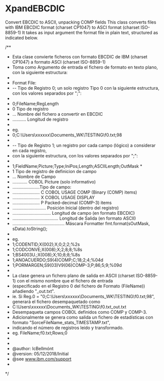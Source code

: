 # XpandEBCDIC
Convert EBCDIC to ASCII, unpacking COMP fields 
This class converts files with IBM EBCDIC format (charset CP1047) to ASCI format (charset ISO-8859-1)
It takes as input argument the format file in plain text, structured as indicated below.  

/**
 * Esta clase convierte ficheros con formato EBCDIC de IBM (charset CP1047) a formato ASCI (charset ISO-8859-1)
 * Toma como Argumento de entrada el fichero de formato en texto plano, con la siguiente estructura:
 * 
 * Format File:
 * -- Tipo de Registro 0; un solo registro Tipo 0 con la siguiente estructura, con los valores separados por ";": 
 *   
 *   0;FileName;RegLength
 *   0 Tipo de registro
 * ... Nombre del fichero a convertir en EBCDIC
 * ........... Longitud de registro
 * 
 * eg. 
 * 0;C:\Users\xxxxxx\Documents\_WK\TESTING\f0.txt;98
 *
 * -- Tipo de Registro 1; un registro por cada campo (lógico) a considerar en cada registro,
 *  con la siguiente estructura, con los valores separados por ";": 
 *   
 *   1;FieldName;Picture;Type;IniPos;Length;ASCIILength;OutMask *   
 *   1 Tipo de registro de definicion de campo
 *   ... Nombre de Campo
 *   ............ COBOL Picture (solo informativo)
 *   ......................Tipo de campo:
 *   ...................... C  COBOL USAGE COMP (Binary (COMP) items) 
 *   ...................... X  COBOL USAGE DISPLAY
 *   ...................... P  Packed-decimal (COMP-3) items
 *   ........................... Posición Inicial (dentro del registro)
 *   ............................... Longitud de campo (en formato EBCDIC)
 *   ..................................... Longitud de Salida (en formato ASCII)
 *   .......................................... Máscara Formatter fmt.format(sOutMask, sData).toString();
 *  
 * eg. 
 * 1;CODENTID;X(002);X;0;2;2;%2s
 * 1;CODCONVE;X(008);X;2;8;8;%8s
 * 1;BS4003U.;X(008);X;10;8;8;%8s
 * 1;ANOACUERDO;S9(4)COMP;C;18;2;4;%04d    
 * 1;PORMARGEN;S9(03)V9(06)COMP-3;P;86;5;9;%09d 
 *  
 * La clase genera un fichero plano de salida en ASCII (charset ISO-8859-1) con el mismo nombre que el fichero de entrada
 * (especificado en el Registro 0 del fichero de Formato (FileName)) añadiendo "_out.txt".
 * ie. Si Reg.0 = "0;C:\Users\xxxxxx\Documents\_WK\TESTING\f0.txt;98", generará el fichero desempaquetado como
 * C:\Users\xxxxxx\Documents\_WK\TESTING\f0.txt_out.txt 
 * Desempaqueta campos COBOL definidos como COMP y COMP-3.
 * Adicionalmente se genera como salida un fichero de estadísticas con formato "SorceFileName_stats_TIMESTAMP.txt",
 * indicando el número de registros leido y transformado. 
 * eg. FileName;f0.txt;Rows;0  
 *
 *  
 * @author: IcBellmónt 
 * @version: 05/12/2018/Initial
 * @see <a href = "https://www.ibm.com/support/knowledgecenter/SSQ2R2_14.0.0/com.ibm.ent.cbl.zos.doc/PGandLR/ref/rlddecom.html" > www.ibm.com/support </a>
 *
 */
